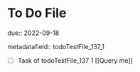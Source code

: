 # To Do File

due:: 2022-09-18

metadatafield:: todoTestFile_137_1

- [ ] Task of todoTestFile_137 1 [[Query me]]
